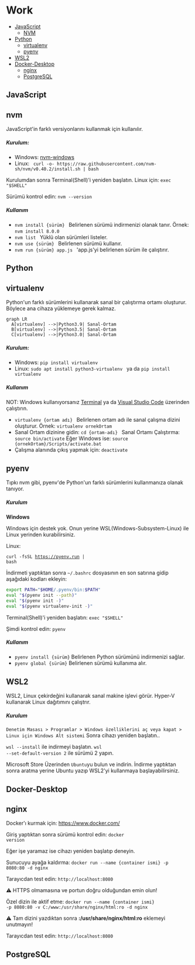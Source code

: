 # Work

- [JavaScript](#JavaScript)
  - [NVM](#nvm) 
- [Python](#Python)
  - [virtualenv](#virtualenv)
  - [pyenv](#pyenv)
- [WSL2](#WSL2)
- [Docker-Desktop](#Docker-Desktop)
  - [nginx](#nginx)
  - [PostgreSQL](#PostgreSQL)

## JavaScript

## nvm

<p>JavaScript'in farklı versiyonlarını kullanmak için kullanılır.</p>

<h5>Kurulum:</h5>

<ul>
  <li>Windows: <a href="https://github.com/coreybutler/nvm-windows/releases">nvm-windows</a></li>
  <li>Linux: <code> curl -o- https://raw.githubusercontent.com/nvm-sh/nvm/v0.40.2/install.sh | bash </code> </li>
</ul>

<p>Kurulumdan sonra Terminal(Shell)'i yeniden başlatın. Linux için: <code>exec "$SHELL"</code></p>
<p>Sürümü kontrol edin: <code>nvm --version</code></p>

<h5>Kullanım</h5>

<ul>
  <li><code>nvm install {sürüm} </code> Belirlenen sürümü indirmenizi olanak tanır. Örnek: <code>nvm install 8.0.0</code></li>
  <li><code>nvm list </code> Yüklü olan sürümleri listeler.</li>
  <li><code>nvm use {sürüm} </code> Belirlenen sürümü kullanır.</li>
  <li><code>nvm run {sürüm} app.js </code> 'app.js'yi belirlenen sürüm ile çalıştırır.</li>
</ul>

## Python

## virtualenv

<p>Python'un farklı sürümlerini kullanarak sanal bir çalıştırma ortamı oluşturur. Böylece ana cihaza yüklemeye gerek kalmaz.</p>

```mermaid
graph LR
  A[virtualenv] -->|Python3.9| Sanal-Ortam
  B[virtualenv] -->|Python3.5| Sanal-Ortam
  C[virtualenv] -->|Python3.0| Sanal-Ortam

```


<h5>Kurulum:</h5>

<ul>
  <li>Windows: <code>pip install virtualenv</code></li>
  <li>Linux: <code>sudo apt install python3-virtualenv </code> ya da <code>pip install virtualenv</code></li>
</ul>

<h5>Kullanım</h5>

NOT: Windows kullanıyorsanız <a href="https://apps.microsoft.com/detail/9n0dx20hk701?hl=tr-TR&gl=TR">Terminal</a> ya da <a href="https://apps.microsoft.com/detail/xp9khm4bk9fz7q?hl=tr-TR&gl=TR">Visual Studio Code</a> üzerinden çalıştırın.

<ul>
  <li><code>virtualenv {ortam adı} </code> Belirlenen ortam adı ile sanal çalışma dizini oluşturur. Örnek: <code>virtualenv ornekOrtam</code></li>
  <li>Sanal Ortam dizinine gidin: <code>cd {ortam-adı} </code> Sanal Ortamı Çalıştırma: <code>source bin/activate</code> Eğer Windows ise: <code>source {ornekOrtam}/Scripts/activate.bat</code></li>
  <li>Çalışma alanında çıkış yapmak için: <code>deactivate</code></li>
</ul>

## pyenv

<p>Tıpkı nvm gibi, pyenv'de Python'un farklı sürümlerini kullanmanıza olanak tanıyor.</p>

<h5>Kurulum</h5>

<b>Windows</b>

Windows için destek yok. Onun yerine WSL(Windows-Subsystem-Linux) ile Linux yerinden kurabilirsiniz.

Linux:

<code>curl -fsSL https://pyenv.run | bash</code>

İndirmeti yaptıktan sonra ```~/.bashrc``` dosyasının en son satırına gidip aşağıdaki kodları ekleyin:

```bash
export PATH="$HOME/.pyenv/bin:$PATH"
eval "$(pyenv init --path)"
eval "$(pyenv init -)"
eval "$(pyenv virtualenv-init -)"
```

Terminal(Shell)'i yeniden başlatın: <code>exec "$SHELL"</code>

Şimdi kontrol edin: <code>pyenv</code>

<h5>Kullanım</h5>

<ul>
  <li><code>pyenv install {sürüm}</code> Belirlenen Python sürümünü indirmenizi sağlar.</li>
  <li><code>pyenv global {sürüm}</code> Belirlenen sürümü kullanıma alır.</li>
</ul>

## WSL2

WSL2, Linux çekirdeğini kullanarak sanal makine işlevi görür. Hyper-V kullanarak Linux dağıtımını çalıştrır.

<h5>Kurulum</h5>

```Denetim Masası > Programlar > Windows özelliklerini aç veya kapat > Linux için Windows Alt sistemi```
Sonra cihazı yeniden başlatın..

<code>wsl --install</code> ile indirmeyi başlatın.
<code>wsl --set-default-version 2</code> ile sürümü 2 yapın.

Microsoft Store Üzerinden ```Ubuntu```yu bulun ve indirin. İndirme yaptıktan sonra aratma yerine Ubuntu yazıp WSL2'yi kullanmaya başlayabilirsiniz.

## Docker-Desktop

## nginx

Docker'ı kurmak için: https://www.docker.com/

Giriş yaptıktan sonra sürümü kontrol edin:
<code>docker version</code>

Eğer işe yaramaz ise cihazı yeniden başlatıp deneyin.

Sunucuyu ayağa kaldırma:
<code>docker run --name {container ismi} -p 8080:80 -d nginx</code>

Tarayıcdan test edin:
<code>http://localhost:8080</code>

⚠ HTTPS olmamasına ve portun doğru olduğundan emin olun!

Özel dizin ile aktif etme:
<code>docker run --name {container ismi} -p 8080:80 -v C:/www:/usr/share/nginx/html:ro -d nginx</code>

⚠ Tam dizini yazdıktan sonra **:/usr/share/nginx/html:ro** eklemeyi unutmayın!

Tarayıcdan test edin:
<code>http://localhost:8080</code>


## PostgreSQL

